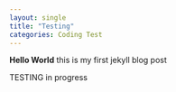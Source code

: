 ```yaml
---
layout: single
title: "Testing"
categories: Coding Test
---
```


**Hello World** this is my first jekyll blog post

TESTING in progress
